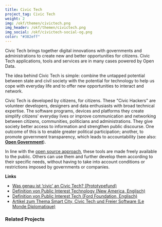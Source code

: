 ```yaml
---
title: Civic Tech
project_tag: Civic Tech
weight: 2
img: /okf/themen/civictech.png
img_header: /okf/themen/civictech.png
img_social: /okf/civictech-social-og.png
color: "#382eff"
---
```


Civic Tech brings together digital innovations with governments and administrations to create new and better opportunities for citizens. Civic Tech applications, tools and services are in many cases powered by Open Data.

<!--more-->

The idea behind Civic Tech is simple: combine the untapped potential between state and civil society with the potential for technology to help us cope with everyday life and to offer new opportunities to interact and network. 

Civic Tech is developed by citizens, for citizens. These "Civic Hackers" are volunteer developers, designers and data enthusiasts with broad technical expertise. The software  programs, devices and platforms they create simplify citizens' everyday lives or improve communication and networking between citizens, communities, politicians and administrations. They give society better access to information and strengthen public discourse. One outcome of this is to  enable greater political participation; another, to promote government transparency, which leads to accountability (see also: **[Open Government](/en/themen/offenes_regierungshandeln)**). 

In line with the [open source approach](https://en.wikipedia.org/wiki/Open-source_software), these tools are made freely available to the public. Others can use them and further develop them according to their specific needs, without having to take into account conditions or restrictions imposed by governments or companies. 



**Links**

* [Was genau ist ‘civic’ an Civic Tech? (Prototypefund)](https://medium.com/@prototypefund/was-genau-ist-civic-an-civic-tech-6caca475495d)
* [Definition von Public Interest Technology (New America, Englisch)](https://www.newamerica.org/public-interest-technology/about/)
* [Definition von Public Interest Tech (Ford Foundation, Englisch)](https://www.fordfoundation.org/campaigns/public-interest-tech/)
* [Artikel zum Thema Smart City, Civic Tech und Freier Software (Le Monde Diplomatique)](https://monde-diplomatique.de/artikel/!5476316)

### Related Projects